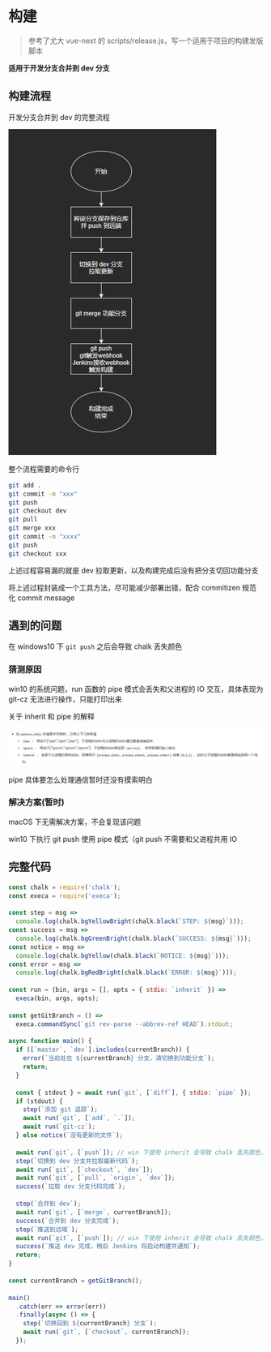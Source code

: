 # 构建

> 参考了尤大 vue-next 的 scripts/release.js，写一个适用于项目的构建发版脚本

**适用于开发分支合并到 dev 分支**

## 构建流程

开发分支合并到 dev 的完整流程

![](https://raw.githubusercontent.com/AaronKwong929/pictures/master/20210728161623.png)

整个流程需要的命令行

```bash
git add .
git commit -m "xxx"
git push
git checkout dev
git pull
git merge xxx
git commit -m "xxxx"
git push
git checkout xxx
```

上述过程容易漏的就是 dev 拉取更新，以及构建完成后没有把分支切回功能分支

将上述过程封装成一个工具方法，尽可能减少部署出错，配合 commitizen 规范化 commit message

## 遇到的问题

在 windows10 下 `git push` 之后会导致 chalk 丢失颜色

### 猜测原因

win10 的系统问题，run 函数的 pipe 模式会丢失和父进程的 IO 交互，具体表现为 git-cz 无法进行操作，只能打印出来

关于 inherit 和 pipe 的解释

![](https://raw.githubusercontent.com/AaronKwong929/pictures/master/20210729094409.png)

pipe 具体要怎么处理通信暂时还没有摸索明白

### 解决方案(暂时)

macOS 下无需解决方案，不会复现该问题

win10 下执行 git push 使用 pipe 模式（git push 不需要和父进程共用 IO

## 完整代码

```js
const chalk = require('chalk');
const execa = require('execa');

const step = msg =>
  console.log(chalk.bgYellowBright(chalk.black(`STEP: ${msg}`)));
const success = msg =>
  console.log(chalk.bgGreenBright(chalk.black(`SUCCESS: ${msg}`)));
const notice = msg =>
  console.log(chalk.bgYellow(chalk.black(`NOTICE: ${msg}`)));
const error = msg =>
  console.log(chalk.bgRedBright(chalk.black(`ERROR: ${msg}`)));

const run = (bin, args = [], opts = { stdio: `inherit` }) =>
  execa(bin, args, opts);

const getGitBranch = () =>
  execa.commandSync(`git rev-parse --abbrev-ref HEAD`).stdout;

async function main() {
  if ([`master`, `dev`].includes(currentBranch)) {
    error(`当前处在 ${currentBranch} 分支，请切换到功能分支`);
    return;
  }

  const { stdout } = await run(`git`, [`diff`], { stdio: `pipe` });
  if (stdout) {
    step(`添加 git 追踪`);
    await run(`git`, [`add`, `.`]);
    await run(`git-cz`);
  } else notice(`没有更新的文件`);

  await run(`git`, [`push`]); // win 下使用 inherit 会导致 chalk 丢失颜色，要使用pipe解决；macOS 下不会发生这个问题
  step(`切换到 dev 分支并拉取最新代码`);
  await run(`git`, [`checkout`, `dev`]);
  await run(`git`, [`pull`, `origin`, `dev`]);
  success(`拉取 dev 分支代码完成`);

  step(`合并到 dev`);
  await run(`git`, [`merge`, currentBranch]);
  success(`合并到 dev 分支完成`);
  step(`推送到远端`);
  await run(`git`, [`push`]); // win 下使用 inherit 会导致 chalk 丢失颜色，要使用pipe解决；macOS 下不会发生这个问题
  success(`推送 dev 完成，稍后 Jenkins 将启动构建并通知`);
  return;
}

const currentBranch = getGitBranch();

main()
  .catch(err => error(err))
  .finally(async () => {
    step(`切换回到 ${currentBranch} 分支`);
    await run(`git`, [`checkout`, currentBranch]);
  });
```
